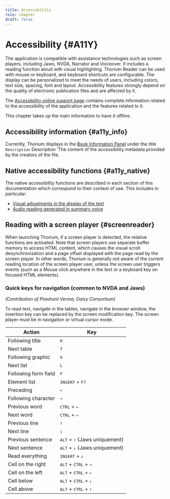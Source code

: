 ```yaml
---
title: Accessibility
role: chapter
draft: false
---
```


# Accessibility {#A11Y}
The application is compatible with assistance technologies such as screen players, including Jaws, NVDA, Narrator and Voiceover. It includes a reading function aloud with visual highlighting. Thorium Reader can be used with mouse or keyboard, and keyboard shortcuts are configurable. The display can be personalized to meet the needs of users, including colors, text size, spacing, font and layout.
Accessibility features strongly depend on the quality of electronic publication files and are affected by it. 

The [Accessibility online support page](https://thorium.edrlab.org/en/th3/500_accessibility/) contains complete information related to the accessibility of the application and the features related to it.

This chapter takes up the main information to have it offline.

## Accessibility information {#a11y_info}

Currently, Thorium displays in the [Book Information Panel](../102_windows_views_panels/index.xhtml#book_info_panel) under the title `Description` Description 'The content of the accessibility metadata provided by the creators of the file.

## Native accessibility functions {#a11y_native}

The native accessibility functions are described in each section of this documentation which correspond to their context of use. This includes in particular:

* [Visual adjustments in the display of the text](../102_windows_views_panels/index.xhtml#reading_settings_panel)
* [Audio reading generated in summary voice](../211_reading_textuals/index.xhtml#read_text_readaloud)

## Reading with a screen player {#screenreader}

When launching Thorium, if a screen player is detected, the relative functions are activated.
Note that screen players use separate buffer memory to access HTML content, which causes the visual scroll desynchronization and a page offset displayed with the page read by the screen player. In other words, Thorium is generally not aware of the current reading location of the screen player user, unless the screen user triggers events (such as a Mouse click anywhere in the text or a keyboard key on focused HTML elements).

### Quick keys for navigation (common to NVDA and Jaws)

*(Contribution of Prashant Verma, Daisy Consortium)*

To read text, navigate in the tables, navigate in the browser window, the insertion key can be replaced by the screen modification key. The screen player must be in navigation or virtual cursor mode.

|Action |Key|
|---|---|
|Following title| <kbd>H</kbd> |
|Next table| <kbd>T</kbd>|
|Following graphic| <kbd>G</kbd>|
|Next list|<kbd>L</kbd>|
|Following form field|<kbd>F</kbd>|
|Element list| <kbd>INSERT</kbd> + <kbd>F7</kbd> |
|Preceding| <kbd>←</kbd> |
|Following character| <kbd>→</kbd> |
|Previous word |<kbd>CTRL</kbd> + <kbd>←</kbd> |
|Next word|<kbd>CTRL</kbd> + <kbd>→</kbd> |
|Previous line |<kbd>↑</kbd> |
|Next line |<kbd>↓</kbd> |
|Previous sentence |<kbd>ALT</kbd> + <kbd>↑</kbd> (Jaws uniquement) |
|Next sentence|<kbd>ALT</kbd> + <kbd>↓</kbd> (Jaws uniquement) |
|Read everything|<kbd>INSERT</kbd> + <kbd>↓</kbd> |
|Cell on the right|<kbd>ALT</kbd> + <kbd>CTRL</kbd> + <kbd>→</kbd> |
|Cell on the left |<kbd>ALT</kbd> + <kbd>CTRL</kbd> + <kbd>←</kbd>|
|Cell below|<kbd>ALT</kbd> + <kbd>CTRL</kbd> + <kbd>↓</kbd>|
|Cell above|<kbd>ALT</kbd> + <kbd>CTRL</kbd> + <kbd>↑</kbd>|
